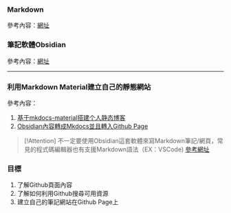 ### Markdown
參考內容：[網址](https://bit.ly/mdcheat)
### 筆記軟體Obsidian
參考內容：[網址](https://www.canva.com/link?target=https%3A%2F%2Fmedium.com%2Fpm%25E7%259A%2584%25E7%2594%259F%25E7%2594%25A2%25E5%258A%259B%25E5%25B7%25A5%25E5%2585%25B7%25E7%25AE%25B1%2Fobsidian-%25E4%25BD%25BF%25E7%2594%25A8%25E6%2595%2599%25E5%25AD%25B8-%25E5%259F%25BA%25E7%25A4%258E%25E7%25AF%2587-%25E8%25AA%258D%25E8%25AD%2598%25E9%25A0%2590%25E8%25A8%25AD%25E4%25BB%258B%25E9%259D%25A2%25E8%2588%2587%25E5%259F%25BA%25E7%25A4%258E%25E5%258A%259F%25E8%2583%25BD-dc59232bcca8&design=DAFwW_QM-aA&accessRole=owner&linkSource=document)

---
### 利用Markdown Material建立自己的靜態網站
參考內容：
1. [基于mkdocs-material搭建个人静态博客](https://zhuanlan.zhihu.com/p/56891725)
2. [Obsidian內容轉成Mkdocs並且轉入Github Page](https://github.com/ObsidianPublisher/template-gh-pages)

> [!Attention]
> 不一定要使用Obsidian這套軟體來寫Markdown筆記/網頁，常見的程式碼編輯器也有支援Markdown語法（EX：VSCode)
> [參考網址](https://code.visualstudio.com/docs/languages/markdown)

### 目標
1. 了解Github頁面內容
2. 了解如何利用Github搜尋可用資源
3. 建立自己的筆記網站在Github Page上
